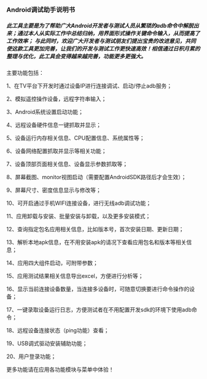 ### Android调试助手说明书

#####  此工具主要是为了帮助广大Android开发者与测试人员从繁琐的adb命令中解脱出来；通过本人从实际工作中总结归纳，用界面形式操作关键命令输入，从而提高了工作效率； 与此同时，欢迎广大开发者与测试朋友们提出宝贵的改进意见，共同使这款工具更加完善，让我们的开发与测试工作更快速高效！相信通过日积月累的整理与优化，此工具会变得越来越完善，功能更多更强大。

主要功能包括：

1、在TV平台下开发时通过设备IP进行连接调试、启动/停止adb服务；

2、模拟遥控操作设备，远程字符串输入；

3、Android系统设置启动功能；

4、远程设备硬件信息一键抓取并显示；

5、设备运行内存相关信息、CPU配置信息、系统属性等；

6、设备网络配置抓取并显示等相关功能；

7、设备顶部页面相关信息、设备显示参数抓取等；

8、屏幕截图、monitor视图启动（需要配置AndroidSDK路径后才会生效）；

9、屏幕尺寸、密度信息显示与修改等；

10、可开启通过手机WIFI连接设备，进行无线adb调试功能； 

11、应用卸载与安装、批量安装与卸载，以及更多安装模式；

12、查询指定包名应用相关信息，比如版本号，首次安装日期、更新日期；

13、解析本地apk信息，在不用安装apk的请况下查看应用包名和版本等相关信息；

14、应用四大组件启动，可附带参数；

15、应用测试结果相关信息导出excel，方便进行分析等；

16、显示当前连接设备数量，当连接多设备时，可随意切换要进行命令操作的设备；

17、一键录取设备运行日志，方便测试者在不用配置开发sdk的环境下使用adb命令；

18、远程设备连接状态（ping功能）查看；

19、USB调式驱动安装辅助功能；

20、用户登录功能；

更多功能请在应用各功能模块与菜单中体验！







